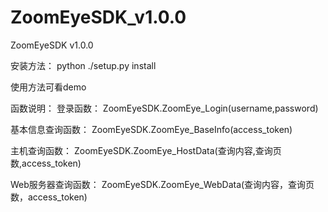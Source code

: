 # ZoomEyeSDK_v1.0.0
ZoomEyeSDK v1.0.0

安装方法：
python ./setup.py install

使用方法可看demo

函数说明：
登录函数：
ZoomEyeSDK.ZoomEye_Login(username,password)

基本信息查询函数：
ZoomEyeSDK.ZoomEye_BaseInfo(access_token)

主机查询函数：
ZoomEyeSDK.ZoomEye_HostData(查询内容,查询页数,access_token)

Web服务器查询函数：
ZoomEyeSDK.ZoomEye_WebData(查询内容，查询页数，access_token)
